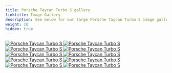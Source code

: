 ```yaml
---
title: Porsche Taycan Turbo S gallery
linktitle: Image Gallery
description: See below for our large Porsche Taycan Turbo S image gallery. Click pictures for high-resolution versions.
weight: 10
hidden: true
---
```

<!-- markdownlint-disable MD033 -->
<object type="image/svg+xml" data="../modelnavigation.svg"></object>
<div class="pswp-gallery pswp-gallery--single-column" id="my-gallery">
<a href="https://media.evkx.net/multimedia/models/porsche/taycan/taycan_turbo_s/charging_1.jpg"
data-pswp-src="https://media.evkx.net/multimedia/models/porsche/taycan/taycan_turbo_s/charging_1.jpg"
data-pswp-width="3000"
data-pswp-height="2242" 
target="_blank">
<img src="https://media.evkx.net/multimedia/models/porsche/taycan/taycan_turbo_s/charging_1_st.jpg" alt="Porsche Taycan Turbo S" />
</a>
<a href="https://media.evkx.net/multimedia/models/porsche/taycan/taycan_turbo_s/charging_2.jpg"
data-pswp-src="https://media.evkx.net/multimedia/models/porsche/taycan/taycan_turbo_s/charging_2.jpg"
data-pswp-width="3000"
data-pswp-height="2669" 
target="_blank">
<img src="https://media.evkx.net/multimedia/models/porsche/taycan/taycan_turbo_s/charging_2_st.jpg" alt="Porsche Taycan Turbo S" />
</a>
<a href="https://media.evkx.net/multimedia/models/porsche/taycan/taycan_turbo_s/exterior_1.jpg"
data-pswp-src="https://media.evkx.net/multimedia/models/porsche/taycan/taycan_turbo_s/exterior_1.jpg"
data-pswp-width="3000"
data-pswp-height="2000" 
target="_blank">
<img src="https://media.evkx.net/multimedia/models/porsche/taycan/taycan_turbo_s/exterior_1_st.jpg" alt="Porsche Taycan Turbo S" />
</a>
<a href="https://media.evkx.net/multimedia/models/porsche/taycan/taycan_turbo_s/exterior_2.jpg"
data-pswp-src="https://media.evkx.net/multimedia/models/porsche/taycan/taycan_turbo_s/exterior_2.jpg"
data-pswp-width="3000"
data-pswp-height="2000" 
target="_blank">
<img src="https://media.evkx.net/multimedia/models/porsche/taycan/taycan_turbo_s/exterior_2_st.jpg" alt="Porsche Taycan Turbo S" />
</a>
<a href="https://media.evkx.net/multimedia/models/porsche/taycan/taycan_turbo_s/exterior_3.jpg"
data-pswp-src="https://media.evkx.net/multimedia/models/porsche/taycan/taycan_turbo_s/exterior_3.jpg"
data-pswp-width="3000"
data-pswp-height="2130" 
target="_blank">
<img src="https://media.evkx.net/multimedia/models/porsche/taycan/taycan_turbo_s/exterior_3_st.jpg" alt="Porsche Taycan Turbo S" />
</a>
<a href="https://media.evkx.net/multimedia/models/porsche/taycan/taycan_turbo_s/frontseats_1.jpg"
data-pswp-src="https://media.evkx.net/multimedia/models/porsche/taycan/taycan_turbo_s/frontseats_1.jpg"
data-pswp-width="3000"
data-pswp-height="2250" 
target="_blank">
<img src="https://media.evkx.net/multimedia/models/porsche/taycan/taycan_turbo_s/frontseats_1_st.jpg" alt="Porsche Taycan Turbo S" />
</a>
<a href="https://media.evkx.net/multimedia/models/porsche/taycan/taycan_turbo_s/headlights_1.jpg"
data-pswp-src="https://media.evkx.net/multimedia/models/porsche/taycan/taycan_turbo_s/headlights_1.jpg"
data-pswp-width="3000"
data-pswp-height="2298" 
target="_blank">
<img src="https://media.evkx.net/multimedia/models/porsche/taycan/taycan_turbo_s/headlights_1_st.jpg" alt="Porsche Taycan Turbo S" />
</a>
<a href="https://media.evkx.net/multimedia/models/porsche/taycan/taycan_turbo_s/main_1.jpg"
data-pswp-src="https://media.evkx.net/multimedia/models/porsche/taycan/taycan_turbo_s/main_1.jpg"
data-pswp-width="3000"
data-pswp-height="2000" 
target="_blank">
<img src="https://media.evkx.net/multimedia/models/porsche/taycan/taycan_turbo_s/main_1_st.jpg" alt="Porsche Taycan Turbo S" />
</a>
<a href="https://media.evkx.net/multimedia/models/porsche/taycan/taycan_turbo_s/rearlights_1.jpg"
data-pswp-src="https://media.evkx.net/multimedia/models/porsche/taycan/taycan_turbo_s/rearlights_1.jpg"
data-pswp-width="3000"
data-pswp-height="2249" 
target="_blank">
<img src="https://media.evkx.net/multimedia/models/porsche/taycan/taycan_turbo_s/rearlights_1_st.jpg" alt="Porsche Taycan Turbo S" />
</a>
<a href="https://media.evkx.net/multimedia/models/porsche/taycan/taycan_turbo_s/screens_1.jpg"
data-pswp-src="https://media.evkx.net/multimedia/models/porsche/taycan/taycan_turbo_s/screens_1.jpg"
data-pswp-width="3000"
data-pswp-height="2250" 
target="_blank">
<img src="https://media.evkx.net/multimedia/models/porsche/taycan/taycan_turbo_s/screens_1_st.jpg" alt="Porsche Taycan Turbo S" />
</a>
</div>
<script type="module">
  import PhotoSwipeLightbox from '/js/photoswipe-lightbox.esm.js';
    const lightbox = new PhotoSwipeLightbox({
       gallery: '#my-gallery',
        children: 'a',
        pswpModule: () => import('/js/photoswipe.esm.js')
    });
lightbox.init();
</script>

